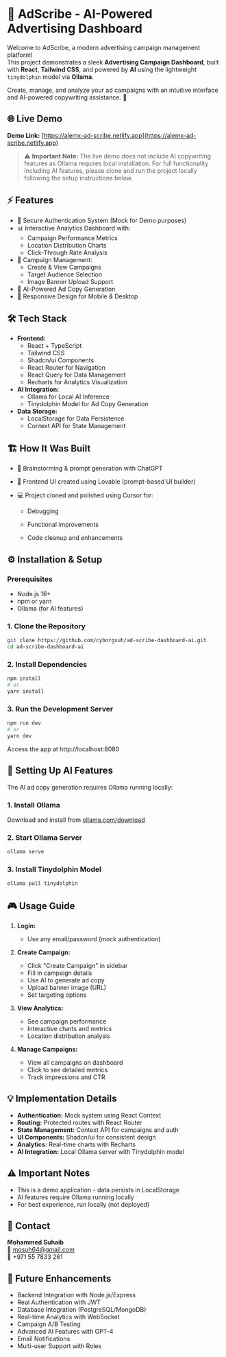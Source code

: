 # 🚀 AdScribe - AI-Powered Advertising Dashboard

Welcome to AdScribe, a modern advertising campaign management platform!  
This project demonstrates a sleek **Advertising Campaign Dashboard**, built with **React**, **Tailwind CSS**, and powered by **AI** using the lightweight `tinydolphin` model via **Ollama**.  

Create, manage, and analyze your ad campaigns with an intuitive interface and AI-powered copywriting assistance. 🎯

## 🌐 Live Demo

**Demo Link:** [https://alemx-ad-scribe.netlify.app](https://alemx-ad-scribe.netlify.app)

> ⚠️ **Important Note:** The live demo does not include AI copywriting features as Ollama requires local installation. For full functionality including AI features, please clone and run the project locally following the setup instructions below.

## ⚡ Features

- 🔐 Secure Authentication System (Mock for Demo purposes)
- 📊 Interactive Analytics Dashboard with:
  - Campaign Performance Metrics
  - Location Distribution Charts
  - Click-Through Rate Analysis
- 🎯 Campaign Management:
  - Create & View Campaigns
  - Target Audience Selection
  - Image Banner Upload Support
- 🤖 AI-Powered Ad Copy Generation
- 📱 Responsive Design for Mobile & Desktop

## 🛠️ Tech Stack

- **Frontend:**
  - React + TypeScript
  - Tailwind CSS
  - Shadcn/ui Components
  - React Router for Navigation
  - React Query for Data Management
  - Recharts for Analytics Visualization
- **AI Integration:**
  - Ollama for Local AI Inference
  - Tinydolphin Model for Ad Copy Generation
- **Data Storage:**
  - LocalStorage for Data Persistence
  - Context API for State Management

## 🏗️ How It Was Built

- 🧠 Brainstorming & prompt generation with ChatGPT

- 🎨 Frontend UI created using Lovable (prompt-based UI builder)

- 💻 Project cloned and polished using Cursor for:

    - Debugging

    - Functional improvements

    - Code cleanup and enhancements

## ⚙️ Installation & Setup

### Prerequisites
- Node.js 16+
- npm or yarn
- Ollama (for AI features)

### 1. Clone the Repository

```bash
git clone https://github.com/cyborgsuh/ad-scribe-dashboard-ai.git
cd ad-scribe-dashboard-ai
```

### 2. Install Dependencies

```bash
npm install
# or
yarn install
```

### 3. Run the Development Server

```bash
npm run dev
# or
yarn dev
```

Access the app at http://localhost:8080

## 🤖 Setting Up AI Features

The AI ad copy generation requires Ollama running locally:

### 1. Install Ollama
Download and install from [ollama.com/download](https://ollama.com/download)

### 2. Start Ollama Server
```bash
ollama serve
```

### 3. Install Tinydolphin Model
```bash
ollama pull tinydolphin
```

## 🎮 Usage Guide

1. **Login:**
   - Use any email/password (mock authentication)

2. **Create Campaign:**
   - Click "Create Campaign" in sidebar
   - Fill in campaign details
   - Use AI to generate ad copy
   - Upload banner image (URL)
   - Set targeting options

3. **View Analytics:**
   - See campaign performance
   - Interactive charts and metrics
   - Location distribution analysis

4. **Manage Campaigns:**
   - View all campaigns on dashboard
   - Click to see detailed metrics
   - Track impressions and CTR

## 💡 Implementation Details

- **Authentication:** Mock system using React Context
- **Routing:** Protected routes with React Router
- **State Management:** Context API for campaigns and auth
- **UI Components:** Shadcn/ui for consistent design
- **Analytics:** Real-time charts with Recharts
- **AI Integration:** Local Ollama server with Tinydolphin model

## ⚠️ Important Notes

- This is a demo application - data persists in LocalStorage
- AI features require Ollama running locally
- For best experience, run locally (not deployed)

## 🙌 Contact

**Mohammed Suhaib**  
📧 mosuh64@gmail.com  
📱 +971 55 7833 261

## 🚀 Future Enhancements

- Backend Integration with Node.js/Express
- Real Authentication with JWT
- Database Integration (PostgreSQL/MongoDB)
- Real-time Analytics with WebSocket
- Campaign A/B Testing
- Advanced AI Features with GPT-4
- Email Notifications
- Multi-user Support with Roles
